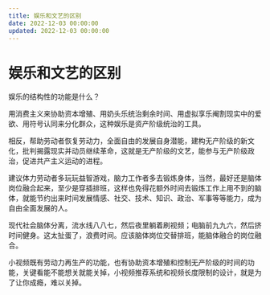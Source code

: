 ```yaml
---
title: 娱乐和文艺的区别
date: 2022-12-03 00:00:00
updated: 2022-12-03 00:00:00
---
```


# 娱乐和文艺的区别

娱乐的结构性的功能是什么？

用消费主义来协助资本增殖、用奶头乐统治剩余时间、用虚拟享乐阉割现实中的爱欲、用符号认同来分化群众，这种娱乐是资产阶级统治的工具。

相反，帮助劳动者恢复劳动力，全面自由的发展自身潜能，建构无产阶级的新文化，批判揭露现实并动员继续革命，这就是无产阶级的文艺，能参与无产阶级政治，促进共产主义运动的进程。

建议体力劳动者多玩玩益智游戏，脑力工作者多去锻炼身体，当然，最好还是脑体岗位融合起来，至少是穿插排班，这样也免得花额外时间去锻炼工作上用不到的脑体，就能节约出来时间发展情感、社交、技术、知识、政治、军事等等能力，成为自由全面发展的人。

现代社会脑体分离，流水线八八七，然后夜里躺着刷视频；电脑前九九六，然后挤时间健身。这太扯蛋了，浪费时间。应该脑体岗位交替排班，能脑体融合的岗位融合。

小视频既有劳动力再生产的功能，也有协助资本增殖和控制无产阶级的时间的功能，关键看能不能想关就能关掉，小视频推荐系统和视频长度限制的设计，就是为了让你成瘾，难以关掉。
